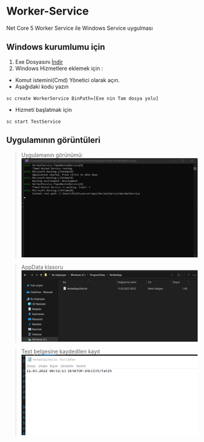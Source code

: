 # Worker-Service
Net Core 5 Worker Service ile Windows Service uygulması

## Windows kurumlumu için
1. Exe Dosyasını <a id="raw-url" href="https://github.com/FatihDumlupinar/Worker-Service/blob/master/Dosyalar/VeriketService.exe">İndir</a>
2. Windows Hizmetlere eklemek için : 
 - Komut istemini(Cmd) Yönetici olarak açın.
 - Aşağıdaki kodu yazın 
 ```
 sc create WorkerService BinPath=[Exe nin Tam dosya yolu]
  ```
  - Hizmeti başlatmak için
  ```
  sc start TestService
  ```
  
## Uygulamının görüntüleri

> Uygulamanın görünümü:
![App's view](https://github.com/FatihDumlupinar/Worker-Service/blob/master/Dosyalar/1.png?raw=true)

> AppData klasoru
![App's view](https://github.com/FatihDumlupinar/Worker-Service/blob/master/Dosyalar/2.png?raw=true)

> Text belgesine kaydedilen kayıt
![App's view](https://github.com/FatihDumlupinar/Worker-Service/blob/master/Dosyalar/3.png?raw=true)
